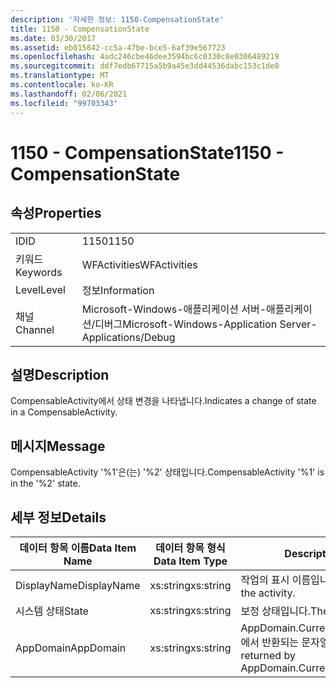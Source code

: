 ```yaml
---
description: '자세한 정보: 1150-CompensationState'
title: 1150 - CompensationState
ms.date: 03/30/2017
ms.assetid: eb015842-cc5a-47be-bce5-6af39e567723
ms.openlocfilehash: 4adc246cbe46dee3594bc6c0330c8e0306489219
ms.sourcegitcommit: ddf7edb67715a5b9a45e3dd44536dabc153c1de0
ms.translationtype: MT
ms.contentlocale: ko-KR
ms.lasthandoff: 02/06/2021
ms.locfileid: "99703343"
---
```

# <a name="1150---compensationstate"></a><span data-ttu-id="954e2-103">1150 - CompensationState</span><span class="sxs-lookup"><span data-stu-id="954e2-103">1150 - CompensationState</span></span>

## <a name="properties"></a><span data-ttu-id="954e2-104">속성</span><span class="sxs-lookup"><span data-stu-id="954e2-104">Properties</span></span>  
  
|||  
|-|-|  
|<span data-ttu-id="954e2-105">ID</span><span class="sxs-lookup"><span data-stu-id="954e2-105">ID</span></span>|<span data-ttu-id="954e2-106">1150</span><span class="sxs-lookup"><span data-stu-id="954e2-106">1150</span></span>|  
|<span data-ttu-id="954e2-107">키워드</span><span class="sxs-lookup"><span data-stu-id="954e2-107">Keywords</span></span>|<span data-ttu-id="954e2-108">WFActivities</span><span class="sxs-lookup"><span data-stu-id="954e2-108">WFActivities</span></span>|  
|<span data-ttu-id="954e2-109">Level</span><span class="sxs-lookup"><span data-stu-id="954e2-109">Level</span></span>|<span data-ttu-id="954e2-110">정보</span><span class="sxs-lookup"><span data-stu-id="954e2-110">Information</span></span>|  
|<span data-ttu-id="954e2-111">채널</span><span class="sxs-lookup"><span data-stu-id="954e2-111">Channel</span></span>|<span data-ttu-id="954e2-112">Microsoft-Windows-애플리케이션 서버-애플리케이션/디버그</span><span class="sxs-lookup"><span data-stu-id="954e2-112">Microsoft-Windows-Application Server-Applications/Debug</span></span>|  
  
## <a name="description"></a><span data-ttu-id="954e2-113">설명</span><span class="sxs-lookup"><span data-stu-id="954e2-113">Description</span></span>  

 <span data-ttu-id="954e2-114">CompensableActivity에서 상태 변경을 나타냅니다.</span><span class="sxs-lookup"><span data-stu-id="954e2-114">Indicates a change of state in a CompensableActivity.</span></span>  
  
## <a name="message"></a><span data-ttu-id="954e2-115">메시지</span><span class="sxs-lookup"><span data-stu-id="954e2-115">Message</span></span>  

 <span data-ttu-id="954e2-116">CompensableActivity '%1'은(는) '%2' 상태입니다.</span><span class="sxs-lookup"><span data-stu-id="954e2-116">CompensableActivity '%1' is in the '%2' state.</span></span>  
  
## <a name="details"></a><span data-ttu-id="954e2-117">세부 정보</span><span class="sxs-lookup"><span data-stu-id="954e2-117">Details</span></span>  
  
|<span data-ttu-id="954e2-118">데이터 항목 이름</span><span class="sxs-lookup"><span data-stu-id="954e2-118">Data Item Name</span></span>|<span data-ttu-id="954e2-119">데이터 항목 형식</span><span class="sxs-lookup"><span data-stu-id="954e2-119">Data Item Type</span></span>|<span data-ttu-id="954e2-120">Description</span><span class="sxs-lookup"><span data-stu-id="954e2-120">Description</span></span>|  
|--------------------|--------------------|-----------------|  
|<span data-ttu-id="954e2-121">DisplayName</span><span class="sxs-lookup"><span data-stu-id="954e2-121">DisplayName</span></span>|<span data-ttu-id="954e2-122">xs:string</span><span class="sxs-lookup"><span data-stu-id="954e2-122">xs:string</span></span>|<span data-ttu-id="954e2-123">작업의 표시 이름입니다.</span><span class="sxs-lookup"><span data-stu-id="954e2-123">The display name of the activity.</span></span>|  
|<span data-ttu-id="954e2-124">시스템 상태</span><span class="sxs-lookup"><span data-stu-id="954e2-124">State</span></span>|<span data-ttu-id="954e2-125">xs:string</span><span class="sxs-lookup"><span data-stu-id="954e2-125">xs:string</span></span>|<span data-ttu-id="954e2-126">보정 상태입니다.</span><span class="sxs-lookup"><span data-stu-id="954e2-126">The compensation state.</span></span>|  
|<span data-ttu-id="954e2-127">AppDomain</span><span class="sxs-lookup"><span data-stu-id="954e2-127">AppDomain</span></span>|<span data-ttu-id="954e2-128">xs:string</span><span class="sxs-lookup"><span data-stu-id="954e2-128">xs:string</span></span>|<span data-ttu-id="954e2-129">AppDomain.CurrentDomain.FriendlyName에서 반환되는 문자열입니다.</span><span class="sxs-lookup"><span data-stu-id="954e2-129">The string returned by AppDomain.CurrentDomain.FriendlyName.</span></span>|
